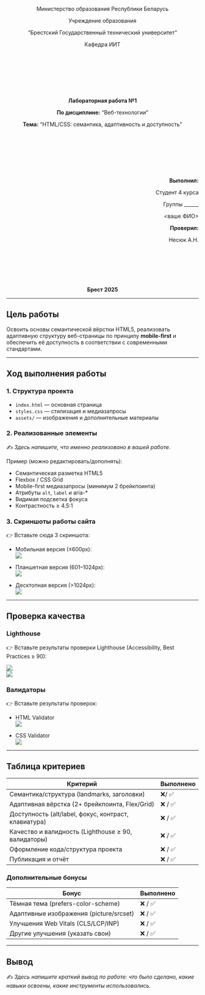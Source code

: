<p align="center">Министерство образования Республики Беларусь</p>
<p align="center">Учреждение образования</p>
<p align="center">“Брестский Государственный технический университет”</p>
<p align="center">Кафедра ИИТ</p>
<br><br><br><br><br><br>
<p align="center"><strong>Лабораторная работа №1</strong></p>
<p align="center"><strong>По дисциплине:</strong> “Веб-технологии”</p>
<p align="center"><strong>Тема:</strong> “HTML/CSS: семантика, адаптивность и доступность”</p>
<br><br><br><br><br><br>
<p align="right"><strong>Выполнил:</strong></p>
<p align="right">Студент 4 курса</p>
<p align="right">Группы ______</p>
<p align="right"><ваше ФИО></p>
<p align="right"><strong>Проверил:</strong></p>
<p align="right">Несюк А.Н.</p>
<br><br><br><br><br>
<p align="center"><strong>Брест 2025</strong></p>

---

## Цель работы

Освоить основы семантической вёрстки HTML5, реализовать адаптивную структуру веб-страницы по принципу **mobile-first** и обеспечить её доступность в соответствии с современными стандартами.

---

## Ход выполнения работы

### 1. Структура проекта
- `index.html` — основная страница  
- `styles.css` — стилизация и медиазапросы  
- `assets/` — изображения и дополнительные материалы  

### 2. Реализованные элементы
✍️ *Здесь напишите, что именно реализовано в вашей работе.*  

Пример (можно редактировать/дополнять):  
- Семантическая разметка HTML5  
- Flexbox / CSS Grid  
- Mobile-first медиазапросы (минимум 2 брейкпоинта)  
- Атрибуты `alt`, `label` и aria-*  
- Видимая подсветка фокуса  
- Контрастность ≥ 4.5:1  

### 3. Скриншоты работы сайта
👉 Вставьте сюда 3 скриншота:  

- Мобильная версия (≤600px):  
![](img/mobile.png)  

- Планшетная версия (601–1024px):  
![](img/tablet.png)  

- Десктопная версия (>1024px):  
![](img/desktop.png)  

---

## Проверка качества

### Lighthouse
👉 Вставьте результаты проверки Lighthouse (Accessibility, Best Practices ≥ 90):  

![](img/lighthouse_accessibility.png)  
![](img/lighthouse_best_practices.png)  

### Валидаторы
👉 Вставьте результаты проверок:  

- HTML Validator  
![](img/html_validator.png)  

- CSS Validator  
![](img/css_validator.png)  

---

## Таблица критериев

| Критерий                                | Выполнено |
|------------------------------------------|-----------|
| Семантика/структура (landmarks, заголовки) | ❌/ ✅ |
| Адаптивная вёрстка (2+ брейкпоинта, Flex/Grid) | ❌ / ✅ |
| Доступность (alt/label, фокус, контраст, клавиатура) | ❌ / ✅ |
| Качество и валидность (Lighthouse ≥ 90, валидаторы) | ❌ / ✅ |
| Оформление кода/структура проекта        | ❌ / ✅ |
| Публикация и отчёт                       | ❌ / ✅ |

### Дополнительные бонусы 

| Бонус                                     | Выполнено |
|-------------------------------------------|-----------|
| Тёмная тема (prefers-color-scheme)        | ❌ / ✅ |
| Адаптивные изображения (picture/srcset)   | ❌ / ✅ |
| Улучшения Web Vitals (CLS/LCP/INP)        | ❌ / ✅ |
| Другие улучшения (указать свои)           | ❌ / ✅ |

---

## Вывод

✍️ *Здесь напишите краткий вывод по работе: что было сделано, какие навыки освоены, какие инструменты использовались.*  
